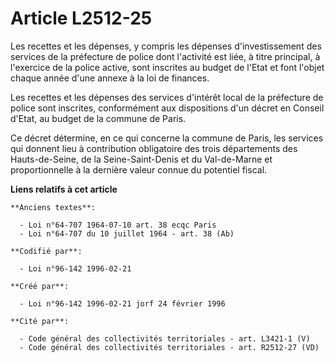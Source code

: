 # Article L2512-25

Les recettes et les dépenses, y compris les dépenses d'investissement des services de la préfecture de police dont l'activité
est liée, à titre principal, à l'exercice de la police active, sont inscrites au budget de l'Etat et font l'objet chaque
année d'une annexe à la loi de finances.

Les recettes et les dépenses des services d'intérêt local de la préfecture de police sont inscrites, conformément aux
dispositions d'un décret en Conseil d'Etat, au budget de la commune de Paris.

Ce décret détermine, en ce qui concerne la commune de Paris, les services qui donnent lieu à contribution obligatoire des
trois départements des Hauts-de-Seine, de la Seine-Saint-Denis et du Val-de-Marne et proportionnelle à la dernière valeur
connue du potentiel fiscal.

**Liens relatifs à cet article**

	**Anciens textes**:

	  - Loi n°64-707 1964-07-10 art. 38 ecqc Paris
	  - Loi n°64-707 du 10 juillet 1964 - art. 38 (Ab)

	**Codifié par**:

	  - Loi n°96-142 1996-02-21

	**Créé par**:

	  - Loi n°96-142 1996-02-21 jorf 24 février 1996

	**Cité par**:

	  - Code général des collectivités territoriales - art. L3421-1 (V)
	  - Code général des collectivités territoriales - art. R2512-27 (VD)
